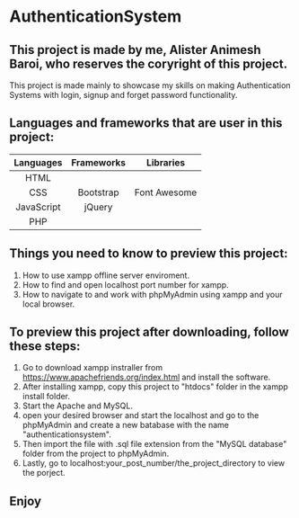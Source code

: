 # AuthenticationSystem

This project is made by me, Alister Animesh Baroi, who reserves the coryright of this project.
-------------------------------------------------------------------------------------------------------
This project is made mainly to showcase my skills on making Authentication Systems with login, signup and forget password functionality.

Languages and frameworks that are user in this project:
--------------------------------------------------------------
| Languages  | Frameworks | Libraries    |
| :--------: | :--------: | :----------: |
| HTML       |            |              |
| CSS        | Bootstrap  | Font Awesome |
| JavaScript |   jQuery   |              |  
| PHP        |            |              |

Things you need to know to preview this project:
-------------------------------------------------
1. How to use xampp offline server enviroment.<br>  
1. How to find and open localhost port number for xampp.<br>
1. How to navigate to and work with phpMyAdmin using xampp and your local browser.<br>

To preview this project after downloading, follow these steps: 
-------------------------------------------------------------
1. Go to download xampp instraller from https://www.apachefriends.org/index.html and install the software.<br>
1. After installing xampp, copy this project to "htdocs" folder in the xampp install folder.<br>
1. Start the Apache and MySQL.<br>
1. open your desired browser and start the localhost and go to the phpMyAdmin and create a new batabase with the name "authenticationsystem".<br>
1. Then import the file with .sql file extension from the "MySQL database" folder from the project to phpMyAdmin.<br>
1. Lastly, go to localhost:your_post_number/the_project_directory to view the porject.<br>

Enjoy
-----
